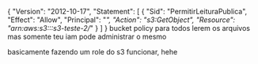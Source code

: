 {
  "Version": "2012-10-17",
  "Statement": [
    {
      "Sid": "PermitirLeituraPublica",
      "Effect": "Allow",
      "Principal": "*",
      "Action": "s3:GetObject",
      "Resource": "arn:aws:s3:::s3-teste-2/*"
    }
  ]
}  bucket policy para todos lerem os arquivos mas somente teu iam pode administrar o mesmo

basicamente fazendo um role do s3 funcionar, hehe
